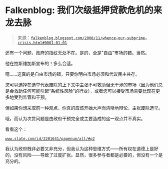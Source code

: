 <!--yml

类别：未分类

日期：2024 年 05 月 12 日 22:46:28

-->

# Falkenblog: 我们次级抵押贷款危机的来龙去脉

> 来源：[`falkenblog.blogspot.com/2008/11/whence-our-subprime-crisis.html#0001-01-01`](http://falkenblog.blogspot.com/2008/11/whence-our-subprime-crisis.html#0001-01-01)

还有一个问题，政府的指纹无处不在。是的，全是"自由"市场的错。当然。

他在拉斯维加斯宣布的！多么合适。

嗯......这真的是自由市场的错，只要你明白市场必须和代议民主共存。

您可以选择在选举代表废除的上下文中主张不可救助但无干涉的市场（因为他们总是会救助任何可能引起“系统性风险”的行业），或者您可以接受市场需要比现在更多地受到监管和干预。

但如果你想采取前一种观点，你真的应该开始大声而清晰地辩论，主张废除选举。

哦，而认为次贷问题是由政府干预完全或主要造成的这一观点并不真实。

看看这个：

[`www.slate.com/id/2201641/pagenum/all/#p2`](http://www.slate.com/id/2201641/pagenum/all/#p2)

我认为政府既非必要又非充分，但我认为这种思维方式——所有权在道德上是好的，没有风险——导致了过度扩张。显然，很多参与者都是必要的，但没有一个是充分的。
